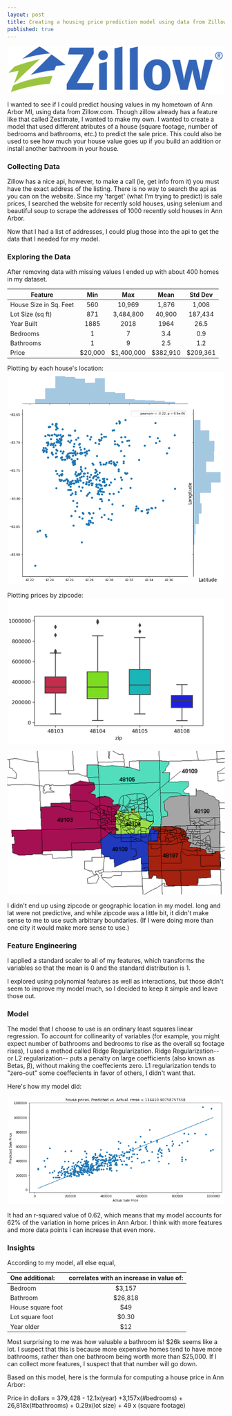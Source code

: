 ```yaml
---
layout: post
title: Creating a housing price prediction model using data from Zillow.com
published: true
---
```

![zillow](https://raw.githubusercontent.com/10brink/10brink.github.io/master/Zillow-logo.jpg)

I wanted to see if I could predict housing values in my hometown of Ann Arbor MI, using data from Zillow.com. Though zillow already has a feature like that called Zestimate, I wanted to make my own. I wanted to create a model that used different atributes of a house (square footage, number of bedrooms and bathrooms, etc.) to predict the sale price. This could also be used to see how much your house value goes up if you build an addition or install another bathroom in your house.  

### Collecting Data

Zillow has a nice api, however, to make a call (ie, get info from it) you must have the exact address of the listing. There is no way to search the api as you can on the website. Since my 'target' (what I'm trying to predict) is sale prices, I searched the website for recently sold houses, using selenium and beautiful soup to scrape the addresses of 1000 recently sold houses in Ann Arbor. 

Now that I had a list of addresses, I could plug those into the api to get the data that I needed for my model. 

### Exploring the Data

After removing data with missing values I ended up with about 400 homes in my dataset. 

|   Feature    | Min| Max  | Mean   | Std Dev|
| ------|:------:|:-------:| :-----:| :-----: |
| House Size in Sq. Feet | 560 | 10,969 | 1,876 | 1,008|
| Lot Size (sq ft)     | 871    |   3,484,800 | 40,900 | 187,434 |
| Year Built | 1885  |  2018 | 1964 | 26.5 |
|  Bedrooms     | 1| 7 | 3.4| 0.9 |
|  Bathrooms    | 1 | 9 | 2.5 | 1.2 | 
| Price | $20,000 | $1,400,000 |$382,910 | $209,361      |  


Plotting by each house's location:
![houses by long, lat](https://raw.githubusercontent.com/10brink/10brink.github.io/master/geoplot.png)

Plotting prices by zipcode:
![bplot by zipcode](https://raw.githubusercontent.com/10brink/10brink.github.io/master/bplot.jpg)

![AA zipcodes](https://raw.githubusercontent.com/10brink/10brink.github.io/master/aazip.gif)


I didn't end up using zipcode or geographic location in my model. long and lat were not predictive, and while zipcode was a little bit, it didn't make sense to me to use such arbitrary boundaries. (If I were doing more than one city it would make more sense to use.)

### Feature Engineering

I applied a standard scaler to all of my features, which transforms the variables so that the mean is 0 and the standard distribution is 1. 

I explored using polynomial features as well as interactions, but those didn't seem to improve my model much, so I decided to keep it simple and leave those out. 

### Model 

The model that I choose to use is an ordinary least squares linear regression. To account for collinearity of variables (for example, you might expect number of bathrooms and bedrooms to rise as the overall sq footage rises), I used a method called Ridge Regularization. Ridge Regularization-- or L2 regularization-- puts a penalty on large coefficients (also known as Betas, β), without making the coeffecients zero. L1 regularization tends to "zero-out" some coeffecients in favor of others, I didn't want that. 

Here's how my model did:

![prediction vs actual](https://raw.githubusercontent.com/10brink/10brink.github.io/master/housegraph.png)

It had an r-squared value of 0.62, which means that my model accounts for 62% of the variation in home prices in Ann Arbor. I think with more features and more data points I can increase that even more. 

### Insights
According to my model, all else equal,

| One additional: | correlates with an increase in value of:   |
| :--- |:----:|
| Bedroom|$3,157|
|Bathroom|$26,818|
|House square foot|$49|
|Lot square foot|$0.30|
|Year older|$12|

Most surprising to me was how valuable a bathroom is! $26k seems like a lot. I suspect that this is because more expensive homes tend to have more bathrooms, rather than one bathroom being worth more than $25,000. If I can collect more features, I suspect that that number will go down. 


Based on this model, here is the formula for computing a house price in Ann Arbor:

Price in dollars = 379,428 - 12.1x(year) +3,157x(#bedrooms) + 26,818x(#bathrooms) + 0.29x(lot size) + 49 x (square footage) 